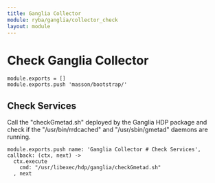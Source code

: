 ```yaml
---
title: Ganglia Collector
module: ryba/ganglia/collector_check
layout: module
---
```


# Check Ganglia Collector

    module.exports = []
    module.exports.push 'masson/bootstrap/'

## Check Services

Call the "checkGmetad.sh" deployed by the Ganglia HDP package and check if the
"/usr/bin/rrdcached" and "/usr/sbin/gmetad" daemons are running.

    module.exports.push name: 'Ganglia Collector # Check Services', callback: (ctx, next) ->
      ctx.execute
        cmd: "/usr/libexec/hdp/ganglia/checkGmetad.sh"
      , next

